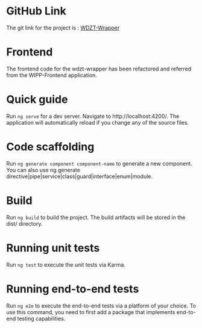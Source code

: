 # GitHub Link

The git link for the project is : [WDZT-Wrapper](https://github.com/akisaini/wdzt-wrapper/)

# Frontend

The frontend code for the wdzt-wrapper has been refactored and referred from the WIPP-Frontend application. 

# Quick guide

Run ```ng serve``` for a dev server. Navigate to http://localhost:4200/. The application will automatically reload if you change any of the source files.

# Code scaffolding

Run ```ng generate component component-name``` to generate a new component. You can also use ng generate directive|pipe|service|class|guard|interface|enum|module.

# Build

Run ```ng build``` to build the project. The build artifacts will be stored in the dist/ directory.

# Running unit tests

Run ```ng test``` to execute the unit tests via Karma.

# Running end-to-end tests

Run ```ng e2e``` to execute the end-to-end tests via a platform of your choice. To use this command, you need to first add a package that implements end-to-end testing capabilities.